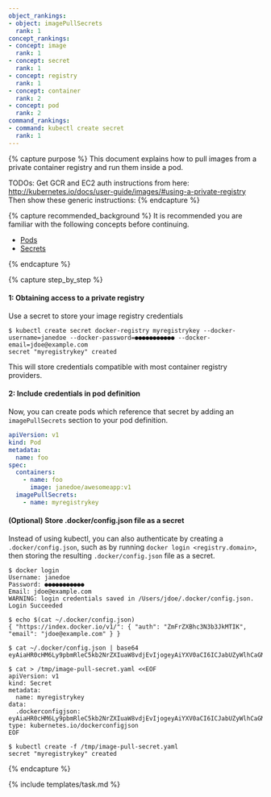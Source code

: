 ```yaml
---
object_rankings:
- object: imagePullSecrets
  rank: 1
concept_rankings:
- concept: image
  rank: 1
- concept: secret
  rank: 1
- concept: registry
  rank: 1
- concept: container
  rank: 2
- concept: pod
  rank: 2
command_rankings:
- command: kubectl create secret
  rank: 1
---
```

{% capture purpose %}
This document explains how to pull images from a private container registry and run them inside a pod.

TODOs: Get GCR and EC2 auth instructions from here: 
http://kubernetes.io/docs/user-guide/images/#using-a-private-registry
Then show these generic instructions:
{% endcapture %}

{% capture recommended_background %}
It is recommended you are familiar with the following concepts before continuing.

- [Pods](/docs/pod/)
- [Secrets](/docs/secret/)

{% endcapture %}

{% capture step_by_step %}
#### 1: Obtaining access to a private registry

Use a secret to store your image registry credentials

```shell
$ kubectl create secret docker-registry myregistrykey --docker-username=janedoe --docker-password=●●●●●●●●●●● --docker-email=jdoe@example.com
secret "myregistrykey" created
```

This will store credentials compatible with most container registry providers.

#### 2: Include credentials in pod definition

Now, you can create pods which reference that secret by adding an `imagePullSecrets` section to your pod definition.

```yaml
apiVersion: v1
kind: Pod
metadata:
  name: foo
spec:
  containers:
    - name: foo
      image: janedoe/awesomeapp:v1
  imagePullSecrets:
    - name: myregistrykey
```

#### (Optional) Store .docker/config.json file as a secret

Instead of using kubectl, you can also authenticate by creating a `.docker/config.json`, such as by running `docker login <registry.domain>`,
then storing the resulting `.docker/config.json` file as a secret.

```shell
$ docker login
Username: janedoe
Password: ●●●●●●●●●●●
Email: jdoe@example.com
WARNING: login credentials saved in /Users/jdoe/.docker/config.json.
Login Succeeded

$ echo $(cat ~/.docker/config.json)
{ "https://index.docker.io/v1/": { "auth": "ZmFrZXBhc3N3b3JkMTIK", "email": "jdoe@example.com" } }

$ cat ~/.docker/config.json | base64
eyAiaHR0cHM6Ly9pbmRleC5kb2NrZXIuaW8vdjEvIjogeyAiYXV0aCI6ICJabUZyWlhCaGMzTjNiM0prTVRJSyIsICJlbWFpbCI6ICJqZG9lQGV4YW1wbGUuY29tIiB9IH0K

$ cat > /tmp/image-pull-secret.yaml <<EOF
apiVersion: v1
kind: Secret
metadata:
  name: myregistrykey
data:
  .dockerconfigjson: eyAiaHR0cHM6Ly9pbmRleC5kb2NrZXIuaW8vdjEvIjogeyAiYXV0aCI6ICJabUZyWlhCaGMzTjNiM0prTVRJSyIsICJlbWFpbCI6ICJqZG9lQGV4YW1wbGUuY29tIiB9IH0K
type: kubernetes.io/dockerconfigjson
EOF

$ kubectl create -f /tmp/image-pull-secret.yaml
secret "myregistrykey" created
```

{% endcapture %}

{% include templates/task.md %}